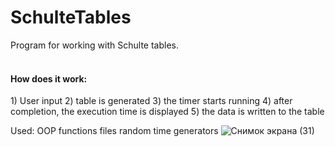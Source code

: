 # SchulteTables

Program for working with Schulte tables.<br>
<br>
<h4>How does it work:</h4>
1) User input
2) table is generated
3) the timer starts running
4) after completion, the execution time is displayed
5) the data is written to the table

Used:
OOP
functions
files
random
time
generators
![Снимок экрана (31)](https://github.com/PhilipKroger/SchulteTables/assets/66637696/75d14dcf-4aea-4f71-9828-d6fa86944d1e)
